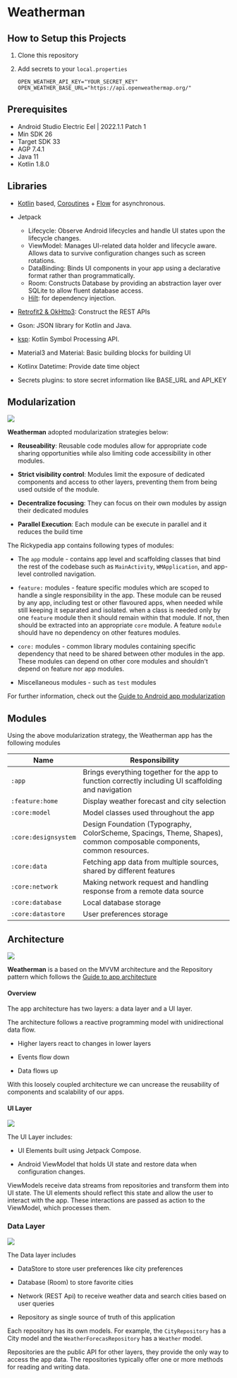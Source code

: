 # Weatherman

## How to Setup this Projects

1. Clone this repository

2. Add secrets to your `local.properties`
   
   ```
   OPEN_WEATHER_API_KEY="YOUR_SECRET_KEY"  
   OPEN_WEATHER_BASE_URL="https://api.openweathermap.org/"
   ```

## Prerequisites

- Android Studio Electric Eel | 2022.1.1 Patch 1
- Min SDK 26
- Target SDK 33
- AGP 7.4.1
- Java 11
- Kotlin 1.8.0

## Libraries

- [Kotlin](https://kotlinlang.org/) based, [Coroutines](https://github.com/Kotlin/kotlinx.coroutines) + [Flow](https://kotlin.github.io/kotlinx.coroutines/kotlinx-coroutines-core/kotlinx.coroutines.flow/) for asynchronous.

- Jetpack
  - Lifecycle: Observe Android lifecycles and handle UI states upon the lifecycle changes.
  - ViewModel: Manages UI-related data holder and lifecycle aware. Allows data to survive configuration changes such as screen rotations.
  - DataBinding: Binds UI components in your app using a declarative format rather than programmatically.
  - Room: Constructs Database by providing an abstraction layer over SQLite to allow fluent database access.
  - [Hilt](https://dagger.dev/hilt/): for dependency injection.
- [Retrofit2 & OkHttp3](https://github.com/square/retrofit): Construct the REST APIs
- Gson:  JSON library for Kotlin and Java.
- [ksp](https://github.com/google/ksp): Kotlin Symbol Processing API.
- Material3 and Material: Basic building blocks for building UI
- Kotlinx Datetime: Provide date time object
- Secrets plugins: to store secret information like BASE_URL and API_KEY

## Modularization

![](figure/modularization.png)

**Weatherman** adopted modularization strategies below:

- **Reuseability**: Reusable code modules allow for appropriate code sharing opportunities while also limiting code accessibility in other modules.

- **Strict visibility control**: Modules limit the exposure of dedicated components and access to other layers, preventing them from being used outside of the module.

- **Decentralize focusing**: They can focus on their own modules by assign their dedicated modules

- **Parallel Execution**: Each module can be execute in parallel and it reduces the build time

The Rickypedia app contains following types of modules:

- The `app` module - contains app level and scaffolding classes that bind the rest of the codebase such as `MainActivity`, `WMApplication`, and app-level controlled navigation.

- `feature:` modules - feature specific modules which are scoped to handle a single responsibility in the app. These module can be reused by any app, including test or other flavoured apps, when needed while still keeping it separated and isolated. when a class is needed only by one `feature` module then it should remain within that module. If not, then should be extracted into an appropriate `core` module. A feature `module` should have no dependency on other features modules.

- `core:` modules - common library modules containing specific dependency that need to be shared between other modules in the app. These modules can depend on other core modules and shouldn't depend on feature nor app modules.

- Miscellaneous modules - such as `test` modules

For further information, check out the [Guide to Android app modularization](https://developer.android.com/topic/modularization)

## Modules

Using the above modularization strategy, the Weatherman app has the following modules

| Name                 | Responsibility                                                                                                        |
| -------------------- | --------------------------------------------------------------------------------------------------------------------- |
| `:app`               | Brings everything together for the app to function correctly including UI scaffolding and navigation                  |
| `:feature:home`      | Display weather forecast and city selection                                                                           |
| `:core:model`        | Model classes used throughout the app                                                                                 |
| `:core:designsystem` | Design Foundation (Typography, ColorScheme, Spacings, Theme, Shapes), common composable components, common resources. |
| `:core:data`         | Fetching app data from multiple sources, shared by different features                                                 |
| `:core:network`      | Making network request and handling response from a remote data source                                                |
| `:core:database`     | Local database storage                                                                                                |
| `:core:datastore`    | User preferences storage                                                                                              |

## Architecture

![](figure/hla.png)

**Weatherman** is a based on the MVVM architecture and the Repository pattern which follows the [Guide to app architecture](https://developer.android.com/topic/architecture)

#### Overview

The app architecture has two layers: a data layer and a UI layer.

The architecture follows a reactive programming model with unidirectional data flow.

- Higher layers react to changes in lower layers

- Events flow down

- Data flows up

With this loosely coupled architecture we can uncrease the reusability of components and scalability of our apps.

#### UI Layer

![](figure/ui-layer.png)

The UI Layer includes:

- UI Elements built using Jetpack Compose.

- Android ViewModel that holds UI state and restore data when configuration changes.

ViewModels receive data streams from repositories and transform them into UI state. The UI elements should reflect this state and allow the user to interact with the app. These interactions are passed as action to the ViewModel, which processes them.

### Data Layer

![](figure/data-layer.png)

The Data layer includes

- DataStore to store user preferences like city preferences

- Database (Room) to store favorite cities

- Network (REST Api) to receive weather data and search cities based on user queries 

- Repository as single source of truth of this application

Each repository has its own models. For example, the `CityRepository` has a City model and the `WeatherForecasRepository` has a `Weather` model. 

Repositories are the public API for other layers, they provide the only way to access the app data. The repositories typically offer one or more methods for reading and writing data.
